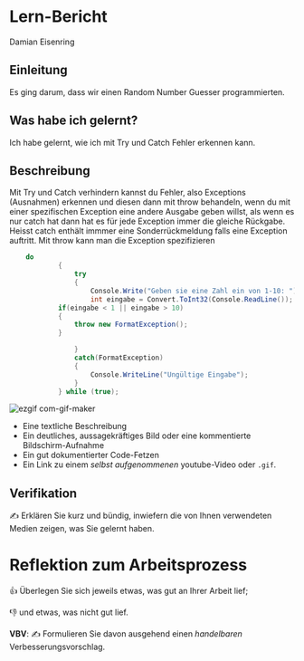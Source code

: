 # Lern-Bericht
Damian Eisenring

## Einleitung

Es ging darum, dass wir einen Random Number Guesser programmierten.

## Was habe ich gelernt?

Ich habe gelernt, wie ich mit Try und Catch Fehler erkennen kann.

## Beschreibung

Mit Try und Catch verhindern kannst du Fehler, also Exceptions (Ausnahmen) erkennen und diesen dann mit throw behandeln, wenn du mit einer spezifischen Exception eine andere Ausgabe geben willst, als wenn es nur catch hat dann hat es für jede Exception immer die gleiche Rückgabe. Heisst catch enthält immmer eine Sonderrückmeldung falls eine Exception auftritt. Mit throw kann man die Exception spezifizieren

```csharp 
	do
            {
                try
                {
                    Console.Write("Geben sie eine Zahl ein von 1-10: ");
                    int eingabe = Convert.ToInt32(Console.ReadLine());
		    if(eingabe < 1 || eingabe > 10)
		    {
		    	throw new FormatException();
		    }

                }
                catch(FormatException)
                {
                    Console.WriteLine("Ungültige Eingabe");
                }
            } while (true);
```
![ezgif com-gif-maker](https://user-images.githubusercontent.com/111045919/191690569-7090981e-efb9-44c6-81ef-0a9b270c04b4.gif)

	


* Eine textliche Beschreibung
* Ein deutliches, aussagekräftiges Bild oder eine kommentierte Bildschirm-Aufnahme
* Ein gut dokumentierter Code-Fetzen
* Ein Link zu einem *selbst aufgenommenen* youtube-Video oder `.gif`.
	
## Verifikation

✍️ Erklären Sie kurz und bündig, inwiefern die von Ihnen verwendeten Medien zeigen, was Sie gelernt haben.

# Reflektion zum Arbeitsprozess

👍 Überlegen Sie sich jeweils etwas, was gut an Ihrer Arbeit lief; 

👎 und etwas, was nicht gut lief.

**VBV**: ✍️ Formulieren Sie davon ausgehend einen *handelbaren* Verbesserungsvorschlag.
